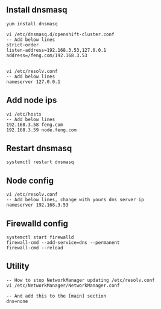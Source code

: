 ## Install dnsmasq
```
yum install dnsmasq

vi /etc/dnsmasq.d/openshift-cluster.conf
-- Add below lines
strict-order
listen-address=192.168.3.53,127.0.0.1
address=/feng.com/192.168.3.53


vi /etc/resolv.conf
-- Add below lines
nameserver 127.0.0.1

```

## Add node ips
```
vi /etc/hosts
-- Add below lines
192.168.3.58 feng.com
192.168.3.59 node.feng.com

```

## Restart dnsmasq
```
systemctl restart dnsmasq
```

## Node config
```
vi /etc/resolv.conf
-- Add below lines, change with yours dns server ip
nameserver 192.168.3.53
```

## Firewalld config
```
systemctl start firewalld
firewall-cmd --add-service=dns --permanent
firewall-cmd --reload
```


## Utility
```
-- How to stop NetworkManager updating /etc/resolv.conf
vi /etc/NetworkManager/NetworkManager.conf

-- And add this to the [main] section
dns=none
```